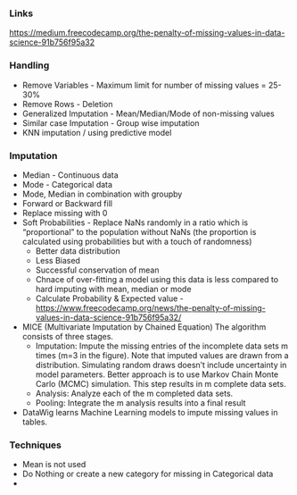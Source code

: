 ### Links
https://medium.freecodecamp.org/the-penalty-of-missing-values-in-data-science-91b756f95a32 </br>

### Handling
* Remove Variables - Maximum limit for number of missing values = 25-30%
* Remove Rows - Deletion
* Generalized Imputation - Mean/Median/Mode of non-missing values
* Similar case Imputation - Group wise imputation 
* KNN imputation / using predictive model

### Imputation
* Median - Continuous data
* Mode - Categorical data
* Mode, Median in combination with groupby
* Forward or Backward fill
* Replace missing with 0
* Soft Probabilities - Replace NaNs randomly in a ratio which is “proportional” to the population without NaNs (the proportion is calculated using probabilities but with a touch of randomness)
   * Better data distribution
   * Less Biased
   * Successful conservation of mean
   * Chnace of over-fitting a model using this data is less compared to hard imputing with mean, median or mode
   * Calculate Probability & Expected value -https://www.freecodecamp.org/news/the-penalty-of-missing-values-in-data-science-91b756f95a32/
* MICE (Multivariate Imputation by Chained Equation)
The algorithm consists of three stages.
  * Imputation: Impute the missing entries of the incomplete data sets m times (m=3 in the figure). Note that imputed values are drawn from a distribution. Simulating random draws doesn’t include uncertainty in model parameters. Better approach is to use Markov Chain Monte Carlo (MCMC) simulation. This step results in m complete data sets.
  * Analysis: Analyze each of the m completed data sets.
  * Pooling: Integrate the m analysis results into a final result
* DataWig learns Machine Learning models to impute missing values in tables.

### Techniques
* Mean is not used
* Do Nothing or create a new category for missing in Categorical data
* 





